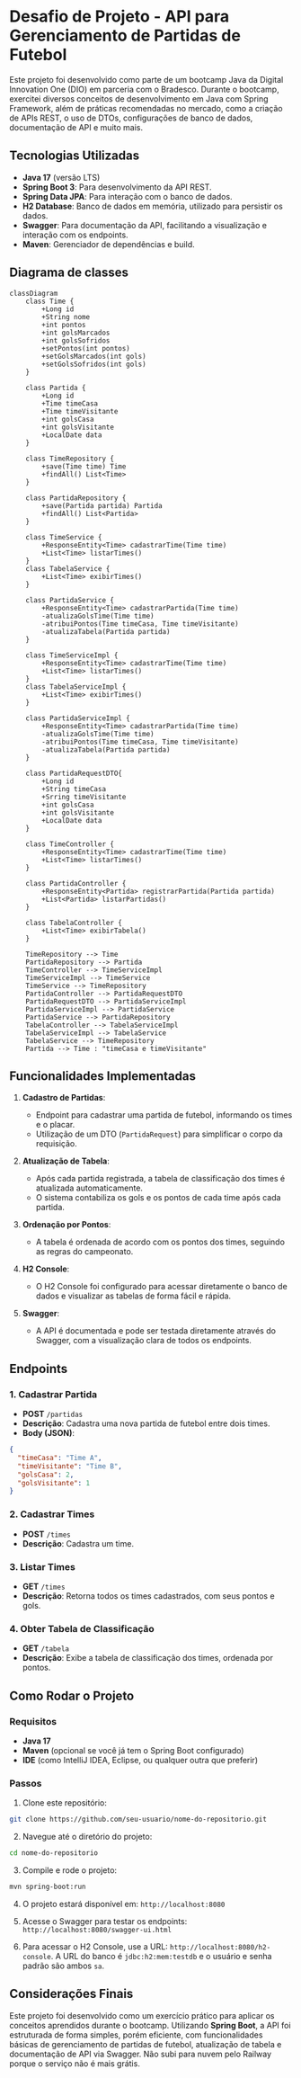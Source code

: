 
# Desafio de Projeto - API para Gerenciamento de Partidas de Futebol

Este projeto foi desenvolvido como parte de um bootcamp Java da Digital Innovation One (DIO) em parceria com o Bradesco. Durante o bootcamp, exercitei diversos conceitos de desenvolvimento em Java com Spring Framework, além de práticas recomendadas no mercado, como a criação de APIs REST, o uso de DTOs, configurações de banco de dados, documentação de API e muito mais.

## Tecnologias Utilizadas

- **Java 17** (versão LTS)
- **Spring Boot 3**: Para desenvolvimento da API REST.
- **Spring Data JPA**: Para interação com o banco de dados.
- **H2 Database**: Banco de dados em memória, utilizado para persistir os dados.
- **Swagger**: Para documentação da API, facilitando a visualização e interação com os endpoints.
- **Maven**: Gerenciador de dependências e build.

## Diagrama de classes
```mermaid
classDiagram
    class Time {
        +Long id
        +String nome
        +int pontos
        +int golsMarcados
        +int golsSofridos
        +setPontos(int pontos)
        +setGolsMarcados(int gols)
        +setGolsSofridos(int gols)
    }
    
    class Partida {
        +Long id
        +Time timeCasa
        +Time timeVisitante
        +int golsCasa
        +int golsVisitante
        +LocalDate data
    }
    
    class TimeRepository {
        +save(Time time) Time
        +findAll() List<Time>
    }

    class PartidaRepository {
        +save(Partida partida) Partida
        +findAll() List<Partida>
    }

    class TimeService {
        +ResponseEntity<Time> cadastrarTime(Time time)
        +List<Time> listarTimes()
    }
    class TabelaService {
        +List<Time> exibirTimes()
    }

    class PartidaService {
        +ResponseEntity<Time> cadastrarPartida(Time time)
        -atualizaGolsTime(Time time)
        -atribuiPontos(Time timeCasa, Time timeVisitante)
        -atualizaTabela(Partida partida)
    }

    class TimeServiceImpl {
        +ResponseEntity<Time> cadastrarTime(Time time)
        +List<Time> listarTimes()
    }
    class TabelaServiceImpl {
        +List<Time> exibirTimes()
    }

    class PartidaServiceImpl {
        +ResponseEntity<Time> cadastrarPartida(Time time)
        -atualizaGolsTime(Time time)
        -atribuiPontos(Time timeCasa, Time timeVisitante)
        -atualizaTabela(Partida partida)
    }

    class PartidaRequestDTO{
        +Long id
        +String timeCasa
        +Srring timeVisitante
        +int golsCasa
        +int golsVisitante
        +LocalDate data
    }

    class TimeController {
        +ResponseEntity<Time> cadastrarTime(Time time)
        +List<Time> listarTimes()
    }

    class PartidaController {
        +ResponseEntity<Partida> registrarPartida(Partida partida)
        +List<Partida> listarPartidas()
    }

    class TabelaController {
        +List<Time> exibirTabela()
    }

    TimeRepository --> Time
    PartidaRepository --> Partida
    TimeController --> TimeServiceImpl
    TimeServiceImpl --> TimeService
    TimeService --> TimeRepository
    PartidaController --> PartidaRequestDTO
    PartidaRequestDTO --> PartidaServiceImpl
    PartidaServiceImpl --> PartidaService
    PartidaService --> PartidaRepository
    TabelaController --> TabelaServiceImpl
    TabelaServiceImpl --> TabelaService
    TabelaService --> TimeRepository
    Partida --> Time : "timeCasa e timeVisitante"
```

## Funcionalidades Implementadas

1. **Cadastro de Partidas**:
   - Endpoint para cadastrar uma partida de futebol, informando os times e o placar.
   - Utilização de um DTO (`PartidaRequest`) para simplificar o corpo da requisição.
   
2. **Atualização de Tabela**:
   - Após cada partida registrada, a tabela de classificação dos times é atualizada automaticamente.
   - O sistema contabiliza os gols e os pontos de cada time após cada partida.

3. **Ordenação por Pontos**:
   - A tabela é ordenada de acordo com os pontos dos times, seguindo as regras do campeonato.
   
4. **H2 Console**:
   - O H2 Console foi configurado para acessar diretamente o banco de dados e visualizar as tabelas de forma fácil e rápida.

5. **Swagger**:
   - A API é documentada e pode ser testada diretamente através do Swagger, com a visualização clara de todos os endpoints.

## Endpoints

### 1. **Cadastrar Partida**
- **POST** `/partidas`
- **Descrição**: Cadastra uma nova partida de futebol entre dois times.
- **Body (JSON)**:
```json
{
  "timeCasa": "Time A",
  "timeVisitante": "Time B",
  "golsCasa": 2,
  "golsVisitante": 1
}
```

### 2. **Cadastrar Times**
- **POST** `/times`
- **Descrição**: Cadastra um time.

### 3. **Listar Times**
- **GET** `/times`
- **Descrição**: Retorna todos os times cadastrados, com seus pontos e gols.

### 4. **Obter Tabela de Classificação**
- **GET** `/tabela`
- **Descrição**: Exibe a tabela de classificação dos times, ordenada por pontos.

## Como Rodar o Projeto

### Requisitos

- **Java 17**
- **Maven** (opcional se você já tem o Spring Boot configurado)
- **IDE** (como IntelliJ IDEA, Eclipse, ou qualquer outra que preferir)

### Passos

1. Clone este repositório:

```bash
git clone https://github.com/seu-usuario/nome-do-repositorio.git
```

2. Navegue até o diretório do projeto:

```bash
cd nome-do-repositorio
```

3. Compile e rode o projeto:

```bash
mvn spring-boot:run
```

4. O projeto estará disponível em: `http://localhost:8080`

5. Acesse o Swagger para testar os endpoints: `http://localhost:8080/swagger-ui.html`

6. Para acessar o H2 Console, use a URL: `http://localhost:8080/h2-console`. A URL do banco é `jdbc:h2:mem:testdb` e o usuário e senha padrão são ambos `sa`.

## Considerações Finais

Este projeto foi desenvolvido como um exercício prático para aplicar os conceitos aprendidos durante o bootcamp. Utilizando **Spring Boot**, a API foi estruturada de forma simples, porém eficiente, com funcionalidades básicas de gerenciamento de partidas de futebol, atualização de tabela e documentação de API via Swagger. Não subi para nuvem pelo Railway porque o serviço não é mais grátis.

